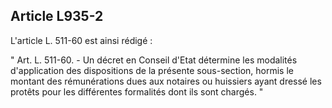 Article L935-2
----
L'article L. 511-60 est ainsi rédigé :

" Art. L. 511-60. - Un décret en Conseil d'Etat détermine les modalités
d'application des dispositions de la présente sous-section, hormis le montant
des rémunérations dues aux notaires ou huissiers ayant dressé les protêts pour
les différentes formalités dont ils sont chargés. "

